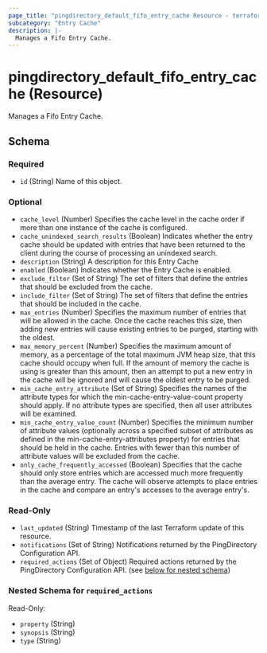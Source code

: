 ```yaml
---
page_title: "pingdirectory_default_fifo_entry_cache Resource - terraform-provider-pingdirectory"
subcategory: "Entry Cache"
description: |-
  Manages a Fifo Entry Cache.
---
```


# pingdirectory_default_fifo_entry_cache (Resource)

Manages a Fifo Entry Cache.



<!-- schema generated by tfplugindocs -->
## Schema

### Required

- `id` (String) Name of this object.

### Optional

- `cache_level` (Number) Specifies the cache level in the cache order if more than one instance of the cache is configured.
- `cache_unindexed_search_results` (Boolean) Indicates whether the entry cache should be updated with entries that have been returned to the client during the course of processing an unindexed search.
- `description` (String) A description for this Entry Cache
- `enabled` (Boolean) Indicates whether the Entry Cache is enabled.
- `exclude_filter` (Set of String) The set of filters that define the entries that should be excluded from the cache.
- `include_filter` (Set of String) The set of filters that define the entries that should be included in the cache.
- `max_entries` (Number) Specifies the maximum number of entries that will be allowed in the cache. Once the cache reaches this size, then adding new entries will cause existing entries to be purged, starting with the oldest.
- `max_memory_percent` (Number) Specifies the maximum amount of memory, as a percentage of the total maximum JVM heap size, that this cache should occupy when full. If the amount of memory the cache is using is greater than this amount, then an attempt to put a new entry in the cache will be ignored and will cause the oldest entry to be purged.
- `min_cache_entry_attribute` (Set of String) Specifies the names of the attribute types for which the min-cache-entry-value-count property should apply. If no attribute types are specified, then all user attributes will be examined.
- `min_cache_entry_value_count` (Number) Specifies the minimum number of attribute values (optionally across a specified subset of attributes as defined in the min-cache-entry-attributes property) for entries that should be held in the cache. Entries with fewer than this number of attribute values will be excluded from the cache.
- `only_cache_frequently_accessed` (Boolean) Specifies that the cache should only store entries which are accessed much more frequently than the average entry. The cache will observe attempts to place entries in the cache and compare an entry's accesses to the average entry's.

### Read-Only

- `last_updated` (String) Timestamp of the last Terraform update of this resource.
- `notifications` (Set of String) Notifications returned by the PingDirectory Configuration API.
- `required_actions` (Set of Object) Required actions returned by the PingDirectory Configuration API. (see [below for nested schema](#nestedatt--required_actions))

<a id="nestedatt--required_actions"></a>
### Nested Schema for `required_actions`

Read-Only:

- `property` (String)
- `synopsis` (String)
- `type` (String)



